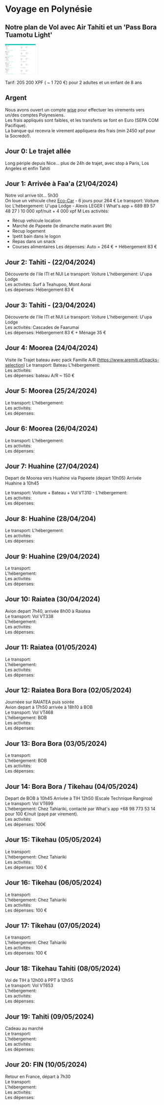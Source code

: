 # Voyage en Polynésie

## Notre plan de Vol avec Air Tahiti et un 'Pass Bora Tuamotu Light'

<img src="Validated_PDV.png" width="100" height="100">   

Tarif: 205 200 XPF ( ~ 1 720 €) pour 2 adultes et un enfant de 8 ans

## Argent

Nous avons ouvert un compte [wise](https://www.wise.com) pour effectuer les virements vers un/des comptes Polynesiens.   
Les frais appliqués sont faibles, et les transferts se font en Euro (SEPA COM Pacifique).   
La banque qui recevra le virement appliquera des frais (min 2450 xpf pour la Socredo!).   

## Jour 0: Le trajet allée

Long périple depuis Nice... plus de 24h de trajet, avec stop à Paris, Los Angeles et enfin Tahiti

## Jour 1: Arrivée à Faa'a (21/04/2024)

Notre vol arrive tôt... 5h30   
On loue un véhicule chez [Eco-Car](https://www.ecocar-tahiti.com/)  - 6 jours pour 264 €
Le transport: Voiture loc
L'hébergement:   U'upa Lodge - Alexis LEGER ( What's app + 689 89 57 48 27 )   10 000 xpf/nuit + 4 000 xpf M
Les activités: 
 * Récup vehicule location 
 * Marché de Papeete (le dimanche matin avant 9h)
 * Recup logement
 * !petit bain dans le logon 
 * Repas dans un snack
 * Courses alimentaires
Les dépenses:   Auto = 264 € + Hébergement 83 €   

## Jour 2: Tahiti - (22/04/2024)

Découverte de l'ile ITI et NUI
Le transport: Voiture 
L'hébergement: U'upa Lodge   
Les activités: Surf à Teahupoo, Mont Aorai   
Les dépenses:   Hébergement 83 €   

## Jour 3: Tahiti - (23/04/2024)

Découverte de l'ile ITI et NUI
Le transport: Voiture 
L'hébergement: U'upa Lodge   
Les activités: Cascades de Faarumai   
Les dépenses:  Hébergement 83 € + Ménage 35 €   

## Jour 4: Moorea (24/04/2024)

Visite ile
Trajet bateau avec pack Famille A/R (https://www.aremiti.pf/packs-selection)
Le transport: Bateau 
L'hébergement:   
Les activités:   
Les dépenses:   bateau A/R ~ 150 €

## Jour 5: Moorea (25/24/2024)
Le transport: 
L'hébergement:   
Les activités:   
Les dépenses:   

## Jour 6: Moorea (26/04/2024)

Le transport: 
L'hébergement:   
Les activités:   
Les dépenses:   

## Jour 7: Huahine (27/04/2024)

Depart de Moorea vers Huahine via Papeete (depart 10h05)
Arrivée Huahine à 10h45

Le transport:  Voiture + Bateau + Vol VT310 - 
L'hébergement:   
Les activités:   
Les dépenses:   

## Jour 8: Huahine (28/04/204)

Le transport: 
L'hébergement:   
Les activités:   
Les dépenses:   

## Jour 9: Huahine (29/04/2024)

Le transport:    
L'hébergement:   
Les activités:   
Les dépenses:   

## Jour 10: Raiatea (30/04/2024)

Avion depart 7h40, arrivée 8h00 à Raiatea   
Le transport: Vol VT338   
L'hébergement:   
Les activités:   
Les dépenses:   

## Jour 11: Raiatea (01/05/2024)

Le transport:    
L'hébergement:   
Les activités:   
Les dépenses:   

## Jour 12: Raiatea Bora Bora (02/05/2024)

Journéee sur RAIATEA puis soirée    
Avion depart à 17h50 arrivée à 18h10 à BOB    
Le transport:  Vol VT468   
L'hébergement: BOB   
Les activités:   
Les dépenses:   

## Jour 13: Bora Bora (03/05/2024)

Le transport:    
L'hébergement: BOB   
Les activités:   
Les dépenses:   

## Jour 14: Bora Bora / Tikehau (04/05/2024)

Depart de BOB à 10h45 Arrivée à TIH 12h50 (Escale Technique Rangiroa)   
Le transport: Vol VT699   
L'hébergement: Chez Tahiariki, contacté par What's app +68 98 773 53 14 pour 100 €/nuit (payé par virement).  
Les activités:   
Les dépenses: 100€     

## Jour 15: Tikehau (05/05/2024)

Le transport:    
L'hébergement: Chez Tahiariki   
Les activités:   
Les dépenses: 100 €   

## Jour 16: Tikehau (06/05/2024)

Le transport:   
L'hébergement: Chez Tahiariki   
Les activités:   
Les dépenses: 100 €   

## Jour 17: Tikehau (07/05/2024)

Le transport:   
L'hébergement: Chez Tahiariki   
Les activités:   
Les dépenses: 100 €   

## Jour 18: Tikehau Tahiti (08/05/2024)

Vol de TIH à 12h00 à PPT à 12h55   
Le transport: Vol VT653   
L'hébergement:   
Les activités:   
Les dépenses:   

## Jour 19: Tahiti (09/05/2024)

Cadeau au marché   
Le transport:   
L'hébergement:   
Les activités:   
Les dépenses:   

## Jour 20: FIN (10/05/2024)

Retour en France, départ à 7h30   
Le transport:  
L'hébergement:   
Les activités:   
Les dépenses:   
